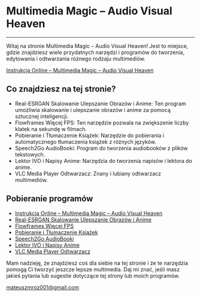 # Multimedia Magic – Audio Visual Heaven

---

Witaj na stronie Multimedia Magic – Audio Visual Heaven! Jest to miejsce, gdzie znajdziesz wiele przydatnych narzędzi i programów do tworzenia, edytowania i odtwarzania różnego rodzaju multimediów.

[Instrukcja Online – Multimedia Magic – Audio Visual Heaven](https://mattymroz.github.io/MultimediaMagic/)

## Co znajdziesz na tej stronie?

- Real-ESRGAN Skalowanie Ulepszanie Obrazów i Anime: Ten program umożliwia skalowanie i ulepszanie obrazów i anime za pomocą sztucznej inteligencji.
- Flowframes Więcej FPS: Ten narzędzie pozwala na zwiększenie liczby klatek na sekundę w filmach.
- Pobieranie i Tłumaczenie Książek: Narzędzie do pobierania i automatycznego tłumaczenia książek z różnych języków.
- Speech2Go AudioBooki: Program do tworzenia audiobooków z plików tekstowych.
- Lektor IVO i Napisy Anime: Narzędzia do tworzenia napisów i lektora do anime.
- VLC Media Player Odtwarzacz: Znany i lubiany odtwarzacz multimediów.

## Pobieranie programów

<!-- Dodaj LInki w punktrach
https://mattymroz.github.io/MultimediaMagic/ - (MultimediaMagic - Audio Visual Heaven)
https://github.com/MattyMroz/MultimediaMagic/blob/465f39bb218ee450cab78d759dcdf019cd831a8b/Software%20Downloads/Real-ESRGAN%20Skalowanie%20Ulepszanie%20Obraz%C3%B3w%20i%20Anime.rar - (Real-ESRGAN Skalowanie Ulepszanie Obrazów i Anime)
https://github.com/MattyMroz/MultimediaMagic/blob/465f39bb218ee450cab78d759dcdf019cd831a8b/Software%20Downloads/Flowframes%20Wi%C4%99cej%20FPS.rar - (Flowframes Więcej FPS)
https://github.com/MattyMroz/MultimediaMagic/blob/465f39bb218ee450cab78d759dcdf019cd831a8b/Software%20Downloads/Pobieranie%20i%20Tlumaczenie%20Ksia%C5%BCek.rar - (Pobieranie i Tlumaczenie Ksiażek)
https://github.com/MattyMroz/MultimediaMagic/blob/465f39bb218ee450cab78d759dcdf019cd831a8b/Software%20Downloads/Speech2Go%20AudioBooki.rar - (Pobieranie i Tlumaczenie Książek)
https://github.com/MattyMroz/MultimediaMagic/blob/465f39bb218ee450cab78d759dcdf019cd831a8b/Software%20Downloads/Lektor%20IVO%20i%20Napisy%20Anime.rar - (Lektor IVO i Napisy Anime)
https://github.com/MattyMroz/MultimediaMagic/blob/465f39bb218ee450cab78d759dcdf019cd831a8b/Software%20Downloads/VLC%20Media%20Player%20Odtwarzacz.rar - (VLC Media Player Odtwarzacz) -->

- [Instrukcja Online – Multimedia Magic – Audio Visual Heaven](https://mattymroz.github.io/MultimediaMagic/)
- [Real-ESRGAN Skalowanie Ulepszanie Obrazów i Anime](https://github.com/MattyMroz/MultimediaMagic/blob/465f39bb218ee450cab78d759dcdf019cd831a8b/Software%20Downloads/Real-ESRGAN%20Skalowanie%20Ulepszanie%20Obraz%C3%B3w%20i%20Anime.rar)
- [Flowframes Więcej FPS](https://github.com/MattyMroz/MultimediaMagic/blob/465f39bb218ee450cab78d759dcdf019cd831a8b/Software%20Downloads/Flowframes%20Wi%C4%99cej%20FPS.rar)
- [Pobieranie i Tłumaczenie Książek](https://github.com/MattyMroz/MultimediaMagic/blob/465f39bb218ee450cab78d759dcdf019cd831a8b/Software%20Downloads/Pobieranie%20i%20Tlumaczenie%20Ksia%C5%BCek.rar)
- [Speech2Go AudioBooki](https://github.com/MattyMroz/MultimediaMagic/blob/465f39bb218ee450cab78d759dcdf019cd831a8b/Software%20Downloads/Speech2Go%20AudioBooki.rar)
- [Lektor IVO i Napisy Anime](https://github.com/MattyMroz/MultimediaMagic/blob/465f39bb218ee450cab78d759dcdf019cd831a8b/Software%20Downloads/Lektor%20IVO%20i%20Napisy%20Anime.rar)
- [VLC Media Player Odtwarzacz](https://github.com/MattyMroz/MultimediaMagic/blob/465f39bb218ee450cab78d759dcdf019cd831a8b/Software%20Downloads/VLC%20Media%20Player%20Odtwarzacz.rar)

Mam nadzieję, że znajdziesz coś dla siebie na tej stronie i że te narzędzia pomogą Ci tworzyć jeszcze lepsze multimedia. Daj mi znać, jeśli masz jakieś pytania lub sugestie dotyczące tej strony lub moich programów.

[mateuszmroz001@gmail.com](mailto:mateuszmroz001@gmail.com)

